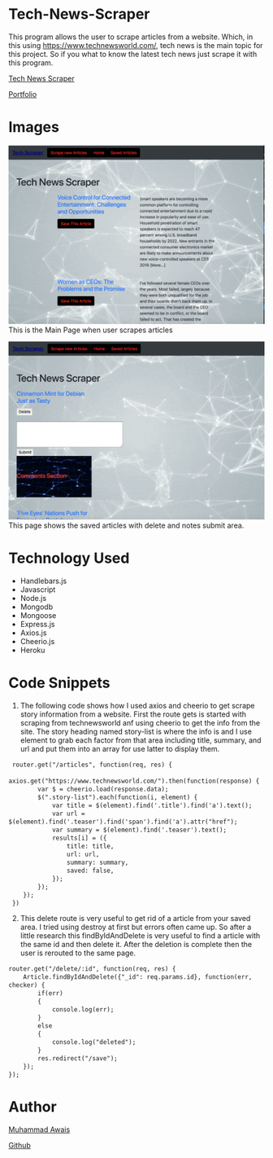 # Tech-News-Scraper
This program allows the user to scrape articles from a website. Which, in this using https://www.technewsworld.com/, tech news is the main topic for this project. So if you what to know the latest tech news just scrape it with this program. 

[Tech News Scraper]()

[Portfolio](https://mawais54013.github.io/New-Portfolio/)

# Images

![website](Screen1.png)
This is the Main Page when user scrapes articles 

![Saved Page](Screen2.png)
This page shows the saved articles with delete and notes submit area.

# Technology Used 
- Handlebars.js
- Javascript
- Node.js
- Mongodb
- Mongoose
- Express.js
- Axios.js
- Cheerio.js
- Heroku

# Code Snippets
1) The following code shows how I used axios and cheerio to get scrape story information from a website. First the route gets is started with scraping from technewsworld anf using cheerio to get the info from the site. The story heading named story-list is where the info is and I use element to grab each factor from that area including title, summary, and url and put them into an array for use latter to display them. 
```
 router.get("/articles", function(req, res) {
        axios.get("https://www.technewsworld.com/").then(function(response) {
        var $ = cheerio.load(response.data);
        $(".story-list").each(function(i, element) {
            var title = $(element).find('.title').find('a').text();
            var url = $(element).find('.teaser').find('span').find('a').attr("href");
            var summary = $(element).find('.teaser').text();
            results[i] = ({
                title: title,
                url: url,
                summary: summary,
                saved: false,
            });
        });
    });
 })

```

2) This delete route is very useful to get rid of a article from your saved area. I tried using destroy at first but errors often came up. So after a little research this findByIdAndDelete is very useful to find a article with the same id and then delete it. After the deletion is complete then the user is rerouted to the same page. 

```
router.get("/delete/:id", function(req, res) {
    Article.findByIdAndDelete({"_id": req.params.id}, function(err, checker) {
        if(err)
        {
            console.log(err);
        }
        else 
        {
            console.log("deleted");
        }
        res.redirect("/save");
    });
});
```
# Author 
[Muhammad Awais](https://mawais54013.github.io/New-Portfolio/)

[Github](https://github.com/mawais54013)
